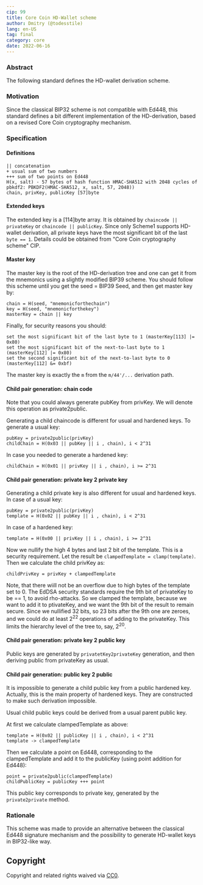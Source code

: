 ```yaml
---
cip: 99
title: Core Coin HD-Wallet scheme
author: Dmitry (@todesstile)
lang: en-US
tag: final
category: core
date: 2022-06-16
---
```


### Abstract

The following standard defines the HD-wallet derivation scheme.

### Motivation

Since the classical BIP32 scheme is not compatible with Ed448, this standard defines a bit different implementation of the HD-derivation, based on a revised Core Coin cryptography mechanism.

### Specification

#### Definitions

```
|| concatenation
+ usual sum of two numbers
+++ sum of two points on Ed448
H(x, salt) - 57 bytes of hash function HMAC-SHA512 with 2048 cycles of pbkdf2: PBKDF2(HMAC-SHA512, x, salt, 57, 2048))
chain, privKey, publicKey [57]byte
```

#### Extended keys

The extended key is a [114]byte array. It is obtained by `chaincode || privateKey` or `chaincode || publicKey`. Since only Scheme1 supports HD-wallet derivation, all private keys have the most significant bit of the last `byte == 1`. Details could be obtained from "Core Coin cryptography scheme" CIP.

#### Master key

The master key is the root of the HD-derivation tree and one can get it from the mnemonics using a slightly modified BIP39 scheme. You should follow this scheme until you get the seed = BIP39 Seed, and then get master key by:

```
chain = H(seed, "mnemonicforthechain")
key = H(seed, "mnemonicforthekey")
masterKey = chain || key
```

Finally, for security reasons you should:

```
set the most significant bit of the last byte to 1 (masterKey[113] |= 0x80)
set the most significant bit of the next-to-last byte to 1 (masterKey[112] |= 0x80)
set the second significant bit of the next-to-last byte to 0 (masterKey[112] &= 0xbf)
```

The master key is exactly the `m` from the `m/44'/...` derivation path.

#### Child pair generation: chain code

Note that you could always generate pubKey from privKey. We will denote this operation as private2public.

Generating a child chaincode is different for usual and hardened keys. To generate a usual key:

```
pubKey = private2public(privKey)
childChain = H(0x03 || pubKey || i , chain), i < 2^31
```

In case you needed to generate a hardened key:

```
childChain = H(0x01 || privKey || i , chain), i >= 2^31
```

#### Child pair generation: private key 2 private key

Generating a child private key is also different for usual and hardened keys. In case of a usual key:

```
pubKey = private2public(privKey)
template = H(0x02 || pubKey || i , chain), i < 2^31
```

In case of a hardened key:

```
template = H(0x00 || privKey || i , chain), i >= 2^31
```

Now we nullify the high 4 bytes and last 2 bit of the template. This is a security requirement. Let the result be `clampedTemplate = clamp(template)`. Then we calculate the child privKey as:

```
childPrivKey = privKey + clampedTemplate
```

Note, that there wiill not be an overflow due to high bytes of the template set to 0. The EdDSA security standards require the 9th bit of privateKey to be == 1, to avoid rho-attacks. So we clamped the template, because we want to add it to ptivateKey, and we want the 9th bit of the result to remain secure. Since we nullified 32 bits, so 23 bits after the 9th one are zeroes, and we could do at least $2^{22}$ operations of adding to the privateKey. This limits the hierarchy level of the tree to, say, $2^{20}$.

#### Child pair generation: private key 2 public key

Public keys are generated by `privatetKey2privateKey` generation, and then deriving public from privateKey as usual.

#### Child pair generation: public key 2 public

It is impossible to generate a child public key from a public hardened key. Actually, this is the main property of hardened keys. They are constructed to make such derivation impossible.

Usual child public keys could be derived from a usual parent public key.

At first we calculate clampedTemplate as above:

```
template = H(0x02 || publicKey || i , chain), i < 2^31
template -> clampedTemplate
```

Then we calculate a point on Ed448, corresponding to the clampedTemplate and add it to the publicKey (using point addition for Ed448):

```
point = private2public(clampedTemplate)
childPublicKey = publicKey +++ point
```

This public key corresponds to private key, generated by the `private2private` method.

### Rationale

This scheme was made to provide an alternative between the classical Ed448 signature mechanism and the possibility to generate HD-wallet keys in BIP32-like way. 

## Copyright
Copyright and related rights waived via [CC0](https://creativecommons.org/publicdomain/zero/1.0/).
